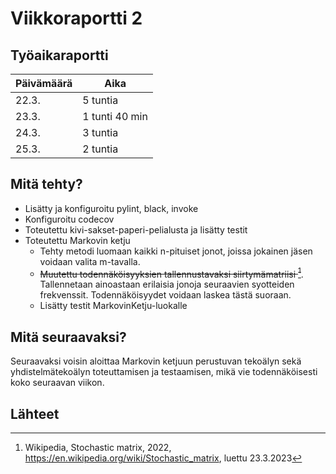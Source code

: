 # Viikkoraportti 2

## Työaikaraportti

|Päivämäärä|Aika|
|----------|----|
|22.3.|5 tuntia|
|23.3.|1 tunti 40 min|
|24.3.|3 tuntia|
|25.3.|2 tuntia|

## Mitä tehty?

- Lisätty ja konfiguroitu pylint, black, invoke
- Konfiguroitu codecov
- Toteutettu kivi-sakset-paperi-pelialusta ja lisätty testit
- Toteutettu Markovin ketju
  - Tehty metodi luomaan kaikki n-pituiset jonot, joissa jokainen jäsen voidaan valita m-tavalla.
  - ~~Muutettu todennäköisyyksien tallennustavaksi siirtymämatriisi [^stochasticMatrix]~~.
    Tallennetaan ainoastaan erilaisia jonoja seuraavien syotteiden frekvenssit.
    Todennäköisyydet voidaan laskea tästä suoraan.
  - Lisätty testit MarkovinKetju-luokalle

## Mitä seuraavaksi?

Seuraavaksi voisin aloittaa Markovin ketjuun perustuvan tekoälyn sekä yhdistelmätekoälyn toteuttamisen ja testaamisen, mikä vie todennäköisesti koko seuraavan viikon.

## Lähteet

[^stochasticMatrix]: Wikipedia, Stochastic matrix, 2022, <https://en.wikipedia.org/wiki/Stochastic_matrix>, luettu 23.3.2023
